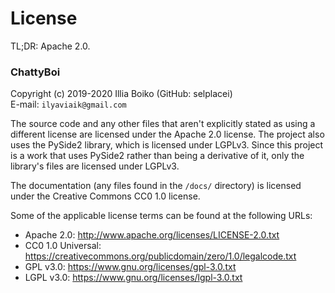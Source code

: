# License

TL;DR: Apache 2.0.

### ChattyBoi

Copyright (c) 2019-2020 Illia Boiko (GitHub: selplacei)  
E-mail: `ilyaviaik@gmail.com`

The source code and any other files that aren't explicitly stated as using a different license are licensed under the
Apache 2.0 license. The project also uses the PySide2 library, which is licensed under LGPLv3. Since this project is a
work that uses PySide2 rather than being a derivative of it, only the library's files are licensed under LGPLv3.

The documentation (any files found in the `/docs/` directory) is licensed under the Creative Commons CC0 1.0 license.

Some of the applicable license terms can be found at the following URLs:
- Apache 2.0: http://www.apache.org/licenses/LICENSE-2.0.txt
- CC0 1.0 Universal: https://creativecommons.org/publicdomain/zero/1.0/legalcode.txt
- GPL v3.0: https://www.gnu.org/licenses/gpl-3.0.txt
- LGPL v3.0: https://www.gnu.org/licenses/lgpl-3.0.txt
